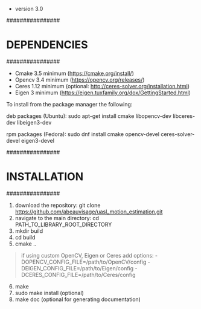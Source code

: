 
- version 3.0

################
# DEPENDENCIES #
################

- Cmake 3.5 minimum (https://cmake.org/install/)
- Opencv 3.4 minimum (https://opencv.org/releases/)
- Ceres 1.12 minimum (optional: http://ceres-solver.org/installation.html)
- Eigen 3 minimum (https://eigen.tuxfamily.org/dox/GettingStarted.html)

To install from the package manager the following:

deb packages (Ubuntu): 
sudo apt-get install cmake libopencv-dev libceres-dev libeigen3-dev

rpm packages (Fedora):
sudo dnf install cmake opencv-devel ceres-solver-devel eigen3-devel

################
# INSTALLATION #
################

1. download the repository: git clone https://github.com/abeauvisage/uasl_motion_estimation.git
2. navigate to the main directory: cd PATH_TO_LIBRARY_ROOT_DIRECTORY
3. mkdir build
4. cd build
5. cmake ..
>	if using custom OpenCV, Eigen or Ceres add options:
-DOPENCV_CONFIG_FILE=/path/to/OpenCV/config -DEIGEN_CONFIG_FILE=/path/to/Eigen/config -DCERES_CONFIG_FILE=/path/to/Ceres/config
6. make
7. sudo make install (optional)
8. make doc (optional for generating documentation)
